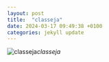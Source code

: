 ```yaml
---
layout: post
title:  "classeja"
date: 2024-03-17 09:49:38 +0100
categories: jekyll update
---
```





![classeja]()*classeja*&nbsp;



[jekyll-docs]: https://jekyllrb.com/docs/home
[jekyll-gh]:   https://github.com/jekyll/jekyll
[jekyll-talk]: https://talk.jekyllrb.com/
